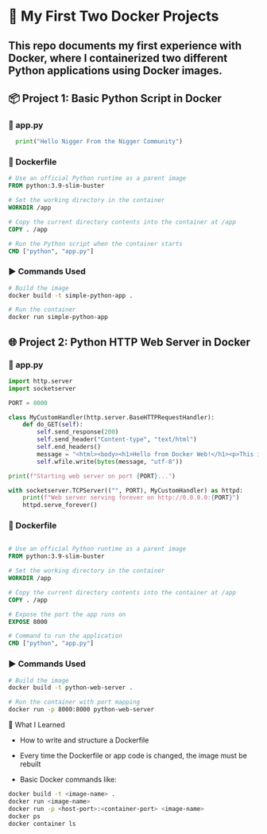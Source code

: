 # 🐳 My First Two Docker Projects

## This repo documents my first experience with Docker, where I containerized two different Python applications using Docker images.

## 📦 Project 1: Basic Python Script in Docker
### 📝 app.py
```python
  print("Hello Nigger From the Nigger Community")
```
### 🐳 Dockerfile
```Dockerfile
# Use an official Python runtime as a parent image
FROM python:3.9-slim-buster

# Set the working directory in the container
WORKDIR /app

# Copy the current directory contents into the container at /app
COPY . /app

# Run the Python script when the container starts
CMD ["python", "app.py"]
```

### ▶️ Commands Used
```bash
# Build the image
docker build -t simple-python-app .

# Run the container
docker run simple-python-app
```

## 🌐 Project 2: Python HTTP Web Server in Docker
### 📝 app.py
```python
import http.server
import socketserver

PORT = 8000

class MyCustomHandler(http.server.BaseHTTPRequestHandler):
    def do_GET(self):
        self.send_response(200)
        self.send_header("Content-type", "text/html")
        self.end_headers()
        message = "<html><body><h1>Hello from Docker Web!</h1><p>This is dynamic content from your Python app in Docker.</p></body></html>"
        self.wfile.write(bytes(message, "utf-8"))

print(f"Starting web server on port {PORT}...")

with socketserver.TCPServer(("", PORT), MyCustomHandler) as httpd:
    print(f"Web server serving forever on http://0.0.0.0:{PORT}")
    httpd.serve_forever()
```
### 🐳 Dockerfile
```Dockerfile

# Use an official Python runtime as a parent image
FROM python:3.9-slim-buster

# Set the working directory in the container
WORKDIR /app

# Copy the current directory contents into the container at /app
COPY . /app

# Expose the port the app runs on
EXPOSE 8000

# Command to run the application
CMD ["python", "app.py"]
```

### ▶️ Commands Used
```bash
# Build the image
docker build -t python-web-server .

# Run the container with port mapping
docker run -p 8000:8000 python-web-server
```
🧠 What I Learned
- How to write and structure a Dockerfile

- Every time the Dockerfile or app code is changed, the image must be rebuilt

- Basic Docker commands like:

```bash 
docker build -t <image-name> .
docker run <image-name>
docker run -p <host-port>:<container-port> <image-name>
docker ps
docker container ls
```
